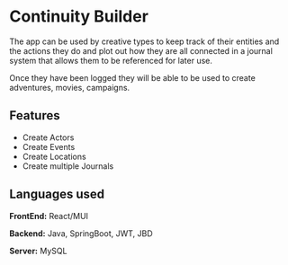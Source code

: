 # Continuity Builder

The app can be used by creative types to keep track of their entities and the actions they do and plot out how they are all connected in a journal system that allows them to be referenced for later use.

Once they have been logged they will be able to be used to create adventures, movies, campaigns.



## Features

- Create Actors
- Create Events
- Create Locations
- Create multiple Journals


## Languages used

**FrontEnd:** React/MUI

**Backend:** Java, SpringBoot, JWT, JBD

**Server:** MySQL
